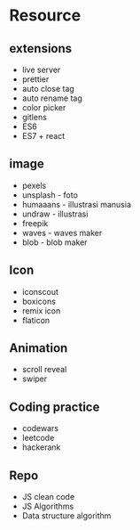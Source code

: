 # Resource
## extensions
- live server
- prettier
- auto close tag
- auto rename tag
- color picker
- gitlens
- ES6
- ES7 + react
## image
- pexels
- unsplash - foto
- humaaans - illustrasi manusia
- undraw - illustrasi
- freepik
- waves - waves maker
- blob - blob maker

## Icon
- iconscout
- boxicons
- remix icon
- flaticon
## Animation
- scroll reveal
- swiper
## Coding practice
- codewars
- leetcode
- hackerank
## Repo
- JS clean code
- JS Algorithms
- Data structure algorithm

